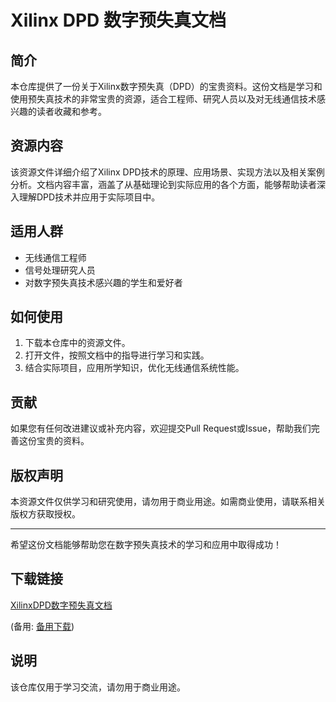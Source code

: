# Xilinx DPD 数字预失真文档

## 简介

本仓库提供了一份关于Xilinx数字预失真（DPD）的宝贵资料。这份文档是学习和使用预失真技术的非常宝贵的资源，适合工程师、研究人员以及对无线通信技术感兴趣的读者收藏和参考。

## 资源内容

该资源文件详细介绍了Xilinx DPD技术的原理、应用场景、实现方法以及相关案例分析。文档内容丰富，涵盖了从基础理论到实际应用的各个方面，能够帮助读者深入理解DPD技术并应用于实际项目中。

## 适用人群

- 无线通信工程师
- 信号处理研究人员
- 对数字预失真技术感兴趣的学生和爱好者

## 如何使用

1. 下载本仓库中的资源文件。
2. 打开文件，按照文档中的指导进行学习和实践。
3. 结合实际项目，应用所学知识，优化无线通信系统性能。

## 贡献

如果您有任何改进建议或补充内容，欢迎提交Pull Request或Issue，帮助我们完善这份宝贵的资料。

## 版权声明

本资源文件仅供学习和研究使用，请勿用于商业用途。如需商业使用，请联系相关版权方获取授权。

---

希望这份文档能够帮助您在数字预失真技术的学习和应用中取得成功！

## 下载链接
[XilinxDPD数字预失真文档](https://pan.quark.cn/s/ddd8b12daf20) 

(备用: [备用下载](https://pan.baidu.com/s/1Ayeo2MYW0dWwgsNfyYawhg?pwd=1234))

## 说明

该仓库仅用于学习交流，请勿用于商业用途。
